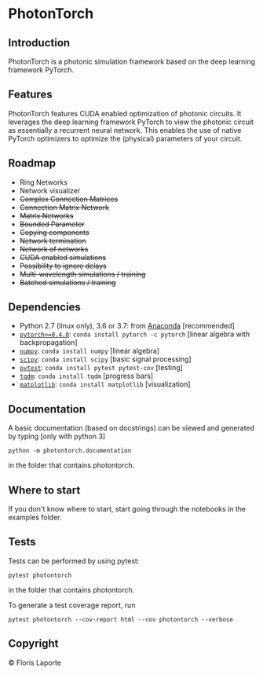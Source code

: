 # PhotonTorch

## Introduction
PhotonTorch is a photonic simulation framework based on the deep learning framework PyTorch.

## Features
PhotonTorch features CUDA enabled optimization of photonic circuits. It leverages the
deep learning framework PyTorch to view the photonic circuit as essentially a recurrent
neural network. This enables the use of native PyTorch optimizers to optimize the
(physical) parameters of your circuit.

## Roadmap
* Ring Networks
* Network visualizer
* ~~Complex Connection Matrices~~
* ~~Connection Matrix Network~~
* ~~Matrix Networks~~
* ~~Bounded Parameter~~
* ~~Copying components~~
* ~~Network termination~~
* ~~Network of networks~~
* ~~CUDA enabled simulations~~
* ~~Possibility to ignore delays~~
* ~~Multi-wavelength simulations / training~~
* ~~Batched simulations / training~~

## Dependencies
* Python 2.7 (linux only), 3.6 or 3.7: from [Anaconda](http://www.anaconda.com/download/) [recommended]
* [`pytorch>=0.4.0`](http://pytorch.org/): `conda install pytorch -c pytorch` [linear algebra with backpropagation]
* [`numpy`](http://www.numpy.org/): `conda install numpy` [linear algebra]
* [`scipy`](http://www.scipy.org/): `conda install scipy` [basic signal processing]
* [`pytest`](http://docs.pytest.org/): `conda install pytest pytest-cov` [testing]
* [`tqdm`](http://pypi.python.org/pypi/tqdm): `conda install tqdm` [progress bars]
* [`matplotlib`](http://matplotlib.org/): `conda install matplotlib` [visualization]

## Documentation
A basic documentation (based on docstrings) can be viewed and generated by typing [only with python 3]
```
python -m photontorch.documentation
```
in the folder that contains photontorch.

## Where to start
If you don't know where to start, start going through the notebooks in the examples folder.

## Tests
Tests can be performed by using pytest:
```
pytest photontorch
```
in the folder that contains photontorch.

To generate a test coverage report, run
```
pytest photontorch --cov-report html --cov photontorch --verbose
```

## Copyright
© Floris Laporte
